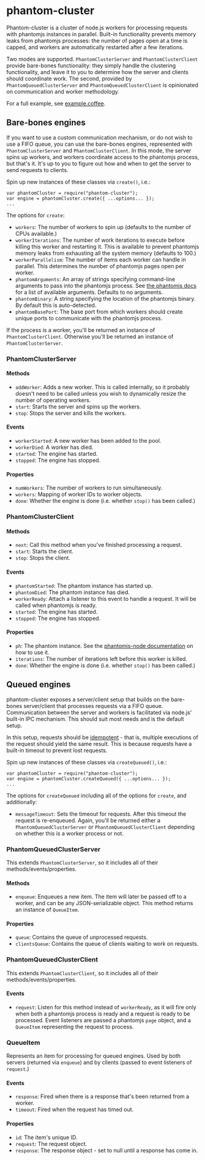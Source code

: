 # phantom-cluster

Phantom-cluster is a cluster of node.js workers for processing requests with
phantomjs instances in parallel. Built-in functionality prevents memory leaks
from phantomjs processes: the number of pages open at a time is capped, and
workers are automatically restarted after a few iterations.

Two modes are supported. `PhantomClusterServer` and `PhantomClusterClient`
provide bare-bones functionality: they simply handle the clustering
functionality, and leave it to you to determine how the server and clients
should coordinate work. The second, provided by `PhantomQueuedClusterServer`
and `PhantomQueuedClusterClient` is opinionated on communication and worker
methodology.

For a full example, see
[example.coffee](https://github.com/dailymuse/phantom-cluster/blob/master/example.coffee).

## Bare-bones engines

If you want to use a custom communication mechanism, or do not wish to use a
FIFO queue, you can use the bare-bones engines, represented with
`PhantomClusterServer` and `PhantomClusterClient`. In this mode, the server
spins up workers, and workers coordinate access to the phantomjs process, but
that's it. It's up to you to figure out how and when to get the server to send
requests to clients.

Spin up new instances of these classes via `create()`, i.e.:

    var phantomCluster = require("phantom-cluster");
    var engine = phantomCluster.create({ ...options... });
    ...

The options for `create`:

* `workers`: The number of workers to spin up (defaults to the number of
  CPUs available.)
* `workerIterations`: The number of work iterations to execute before killing this
  worker and restarting it. This is available to prevent phantomjs memory
  leaks from exhausting all the system memory (defaults to 100.)
* `workerParallelism`: The number of items each worker can handle in parallel.
  This determines the number of phantomjs pages open per worker.
* `phantomArguments`: An array of strings specifying command-line arguments to
  pass into the phantomjs process. See
  [the phantomjs docs](https://github.com/ariya/phantomjs/wiki/API-Reference#command-line-options)
  for a list of available arguments. Defaults to no arguments.
* `phantomBinary`: A string specifying the location of the phantomjs binary.
  By default this is auto-detected.
* `phantomBasePort`: The base port from which workers should create unique
  ports to communicate with the phantomjs process.

If the process is a worker, you'll be returned an instance of
`PhantomClusterClient`. Otherwise you'll be returned an instance of
`PhantomClusterServer`.

### PhantomClusterServer

#### Methods

* `addWorker`: Adds a new worker. This is called internally, so it probably
  doesn't need to be called unless you wish to dynamically resize the number
  of operating workers.
* `start`: Starts the server and spins up the workers.
* `stop`: Stops the server and kills the workers.

#### Events

* `workerStarted`: A new worker has been added to the pool.
* `workerDied`: A worker has died.
* `started`: The engine has started.
* `stopped`: The engine has stopped.

#### Properties

* `numWorkers`: The number of workers to run simultaneously.
* `workers`: Mapping of worker IDs to worker objects.
* `done`: Whether the engine is done (i.e. whether `stop()` has been called.)

### PhantomClusterClient

#### Methods

* `next`: Call this method when you've finished processing a request.
* `start`: Starts the client.
* `stop`: Stops the client.

#### Events

* `phantomStarted`: The phantom instance has started up.
* `phantomDied`: The phantom instance has died.
* `workerReady`: Attach a listener to this event to handle a request. It will
  be called when phantomjs is ready.
* `started`: The engine has started.
* `stopped`: The engine has stopped.

#### Properties

* `ph`: The phantom instance. See the
  [phantomjs-node documentation](https://github.com/sgentle/phantomjs-node) on
  how to use it.
* `iterations`: The number of iterations left before this worker is killed.
* `done`: Whether the engine is done (i.e. whether `stop()` has been called.)

## Queued engines

phantom-cluster exposes a server/client setup that builds on the bare-bones
server/client that processes requests via a FIFO queue. Communication between
the server and workers is facilitated via node.js' built-in IPC mechanism.
This should suit most needs and is the default setup.

In this setup, requests should be
[idempotent](https://en.wikipedia.org/wiki/Idempotence) - that is, multiple
executions of the request should yield the same result. This is because
requests have a built-in timeout to prevent lost requests.

Spin up new instances of these classes via `createQueued()`, i.e.:

    var phantomCluster = require("phantom-cluster");
    var engine = phantomCluster.createQueued({ ...options... });
    ...

The options for `createQueued` including all of the options for `create`, and
additionally:

* `messageTimeout`: Sets the timeout for requests. After this timeout the
  request is re-enqueued. Again, you'll be returned either a
  `PhantomQueuedClusterServer` or `PhantomQueuedClusterClient` depending on
  whether this is a worker process or not.

### PhantomQueuedClusterServer

This extends `PhantomClusterServer`, so it includes all of their
methods/events/properties.

#### Methods

* `enqueue`: Enqueues a new item. The item will later be passed off to a
  worker, and can be any JSON-serializable object. This method returns an
  instance of `QueueItem`.

#### Properties

* `queue`: Contains the queue of unprocessed requests.
* `clientsQueue`: Contains the queue of clients waiting to work on requests.

### PhantomQueuedClusterClient

This extends `PhantomClusterClient`, so it includes all of their
methods/events/properties.

#### Events

* `request`: Listen for this method instead of `workerReady`, as it will fire
  only when both a phantomjs process is ready and a request is ready to be
  processed. Event listeners are passed a phantomjs `page` object, and a
  `QueueItem` representing the request to process.

### QueueItem

Represents an item for processing for queued engines. Used by both servers
(returned via `enqueue`) and by clients (passed to event listeners of
`request`.)

#### Events

* `response`: Fired when there is a response that's been returned from a
  worker.
* `timeout`: Fired when the request has timed out.

#### Properties

* `id`: The item's unique ID.
* `request`: The request object.
* `response`: The response object - set to null until a response has come in.
